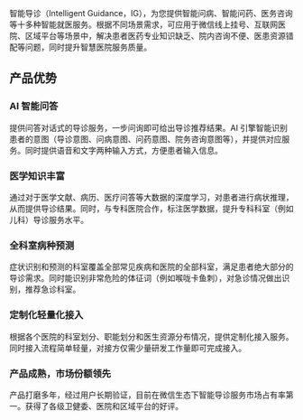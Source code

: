 智能导诊（Intelligent Guidance，IG），为您提供智能问病、智能问药、医务咨询等十多种智能就医服务。根据不同场景需求，可应用于微信线上挂号、互联网医院、区域平台等场景中，解决患者医药专业知识缺乏、院内咨询不便、医患资源错配等问题，同时提升智慧医院服务质量。

## 产品优势
### AI 智能问答
提供问答对话式的导诊服务，一步问询即可给出导诊推荐结果。AI 引擎智能识别患者的意图（导诊意图、问病意图、问药意图、院务咨询意图等），并提供对应服务。同时提供语音和文字两种输入方式，方便患者输入信息。

### 医学知识丰富
通过对于医学文献、病历、医疗问答等大数据的深度学习，对患者进行病状推理，从而提供导诊结果。同时，与专科医院合作，标注医学数据，提升专科科室（例如儿科）导诊服务水平。

### 全科室病种预测
症状识别和预测的科室覆盖全部常见疾病和医院的全部科室，满足患者绝大部分的导诊需求。同时能识别非常危险的体征词（例如喉咙卡鱼刺），对急诊情况做出识别，推荐急诊科室。

### 定制化轻量化接入
根据各个医院的科室划分、职能划分和医生资源分布情况，提供定制化接入服务。同时接入流程简单轻量，对接方仅需少量研发工作量即可完成接入。

### 产品成熟，市场份额领先
产品打磨多年，经过用户长期验证，目前在微信生态下智能导诊服务市场占有率第一。获得了各级卫健委、医院和区域平台的好评。



